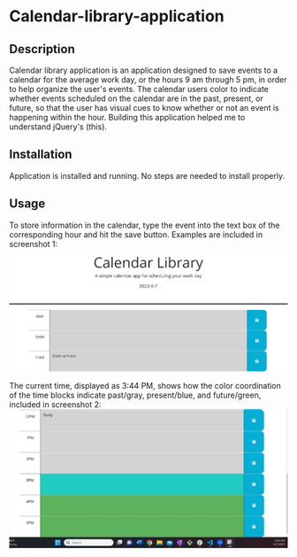 # Calendar-library-application

## Description

Calendar library application is an application designed to save events to a calendar for the average work day, or the hours 9 am through 5 pm, in order to help organize the user's events. The calendar users color to indicate whether events scheduled on the calendar are in the past, present, or future, so that the user has visual cues to know whether or not an event is happening within the hour. Building this application helped me to understand jQuery's (this).

## Installation

Application is installed and running. No steps are needed to install properly.

## Usage

To store information in the calendar, type the event into the text box of the corresponding hour and hit the save button. Examples are included in screenshot 1: ![events scheduled during 11AM inside the calendar](images/Screenshot-1.jpg)

The current time, displayed as 3:44 PM, shows how the color coordination of the time blocks indicate past/gray, present/blue, and future/green, included in screenshot 2: ![color coordination of time blocks](images/Screenshot-2.jpg)
